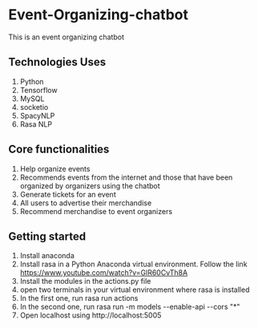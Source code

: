 # Event-Organizing-chatbot
This is an event organizing chatbot

## Technologies Uses
  1. Python
  2. Tensorflow
  3. MySQL
  4. socketio 
  5. SpacyNLP
  6. Rasa NLP
## Core functionalities
  1. Help organize events
  2. Recommends events from the internet and those that have been organized by organizers using the chatbot
  3. Generate tickets for an event
  4. All users to advertise their merchandise
  5. Recommend merchandise to event organizers
## Getting started 
1. Install anaconda
2. Install rasa in a Python Anaconda virtual environment. Follow the link https://www.youtube.com/watch?v=GlR60CvTh8A
3. Install the modules in the actions.py file
4. open two terminals in your virtual environment where rasa is installed
5. In the first one, run rasa run actions
6. In the second one, run rasa run -m models --enable-api --cors "*"
7. Open localhost using http://localhost:5005
